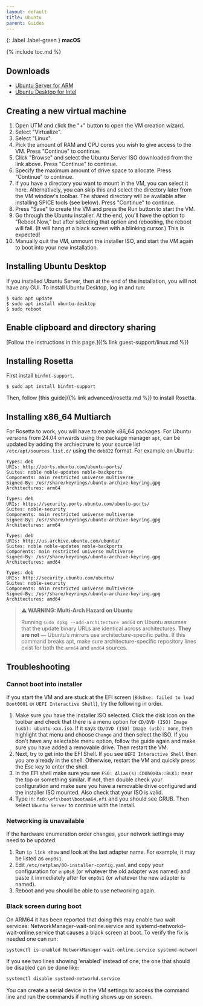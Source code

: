 ```yaml
---
layout: default
title: Ubuntu
parent: Guides
---
```

{: .label .label-green }
**macOS**

{% include toc.md %}

## Downloads

* [Ubuntu Server for ARM](https://ubuntu.com/download/server/arm)
* [Ubuntu Desktop for Intel](https://ubuntu.com/download/desktop)

## Creating a new virtual machine

1. Open UTM and click the "+" button to open the VM creation wizard.
2. Select "Virtualize".
3. Select "Linux".
4. Pick the amount of RAM and CPU cores you wish to give access to the VM. Press "Continue" to continue.
5. Click "Browse" and select the Ubuntu Server ISO downloaded from the link above. Press "Continue" to continue.
6. Specify the maximum amount of drive space to allocate. Press "Continue" to continue.
7. If you have a directory you want to mount in the VM, you can select it here. Alternatively, you can skip this and select the directory later from the VM window's toolbar. The shared directory will be available after installing SPICE tools (see below). Press "Continue" to continue.
8. Press "Save" to create the VM and press the Run button to start the VM.
9. Go through the Ubuntu installer. At the end, you'll have the option to "Reboot Now," but after selecting that option and rebooting, the reboot will fail. (It will hang at a black screen with a blinking cursor.) This is expected!
10. Manually quit the VM, unmount the installer ISO, and start the VM again to boot into your new installation.

## Installing Ubuntu Desktop

If you installed Ubuntu Server, then at the end of the installation, you will not have any GUI. To install Ubuntu Desktop, log in and run:

```
$ sudo apt update
$ sudo apt install ubuntu-desktop
$ sudo reboot
```

## Enable clipboard and directory sharing

[Follow the instructions in this page.]({% link guest-support/linux.md %})

## Installing Rosetta
First install `binfmt-support`.

```
$ sudo apt install binfmt-support
```

Then, follow [this guide]({% link advanced/rosetta.md %}) to install Rosetta.

## Installing x86_64 Multiarch
For Rosetta to work, you will have to enable x86_64 packages.
For Ubuntu versions from 24.04 onwards using the package manager `apt`, can be updated by adding the archiectrure to your source list `/etc/apt/sources.list.d/` using the `deb822` format. For example on Ubuntu:

```
Types: deb
URIs: http://ports.ubuntu.com/ubuntu-ports/
Suites: noble noble-updates noble-backports
Components: main restricted universe multiverse
Signed-By: /usr/share/keyrings/ubuntu-archive-keyring.gpg
Architectures: arm64

Types: deb
URIs: https://security.ports.ubuntu.com/ubuntu-ports/
Suites: noble-security
Components: main restricted universe multiverse
Signed-By: /usr/share/keyrings/ubuntu-archive-keyring.gpg
Architectures: arm64

Types: deb
URIs: http://us.archive.ubuntu.com/ubuntu/
Suites: noble noble-updates noble-backports
Components: main restricted universe multiverse
Signed-By: /usr/share/keyrings/ubuntu-archive-keyring.gpg
Architectures: amd64

Types: deb
URIs: http://security.ubuntu.com/ubuntu/
Suites: noble-security
Components: main restricted universe multiverse
Signed-By: /usr/share/keyrings/ubuntu-archive-keyring.gpg
Architectures: amd64
```

> **⚠️ WARNING: Multi-Arch Hazard on Ubuntu**
> 
> Running `sudo dpkg --add-architecture amd64` on Ubuntu assumes that the update
> binary URLs are identical across architectures. **They are not** — Ubuntu’s mirrors use architecture-specific paths.
> If this command breaks apt, make sure architecture-specific repository lines exist for both the `arm64` and `amd64` sources.

## Troubleshooting

### Cannot boot into installer

If you start the VM and are stuck at the EFI screen (`BdsDxe: failed to load Boot0001` or `UEFI Interactive Shell`), try the following in order.

1. Make sure you have the installer ISO selected. Click the disk icon on the toolbar and check that there is a menu option for `CD/DVD (ISO) Image (usb): ubuntu-xxx.iso`. If it says `CD/DVD (ISO) Image (usb): none`, then highlight that menu and choose `Change` and then select the ISO. If you don't have any selectable menu option, follow the guide again and make sure you have added a removable drive. Then restart the VM.
2. Next, try to get into the EFI Shell. If you see `UEFI Interactive Shell` then you are already in the shell. Otherwise, restart the VM and quickly press the Esc key to enter the shell.
3. In the EFI shell make sure you see `FS0: Alias(s):CD0h0a0a::BLK1:` near the top or something similar. If not, then double check your configuration and make sure you have a removable drive configured and the installer ISO mounted. Also check that your ISO is valid.
4. Type in: `fs0:\efi\boot\bootaa64.efi` and you should see GRUB. Then select `Ubuntu Server` to continue with the install.

### Networking is unavailable

If the hardware enumeration order changes, your network settings may need to be updated.

1. Run `ip link show` and look at the last adapter name. For example, it may be listed as `enp0s1`.
2. Edit `/etc/netplan/00-installer-config.yaml` and copy your configuration for `enp0s8` (or whatever the old adapter was named) and paste it immediately after for `enp0s1` (or whatever the new adapter is named).
3. Reboot and you should be able to use networking again.

### Black screen during boot
On ARM64 it has been reported that doing this may enable two wait services: NetworkManager-wait-online.service and systemd-networkd-wait-online.service that causes a black screen at boot.
To verify the fix is needed one can run:

```bash
systemctl is-enabled NetworkManager-wait-online.service systemd-networkd-wait-online.service
```

If you see two lines showing 'enabled' instead of one, the one that should be disabled can be done like:
```bash
systemctl disable systemd-networkd.service
```

You can create a serial device in the VM settings to access the command line and run the commands if nothing shows up on screen.
